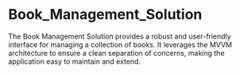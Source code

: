 # Book_Management_Solution
The Book Management Solution provides a robust and user-friendly interface for managing a collection of books. It leverages the MVVM architecture to ensure a clean separation of concerns, making the application easy to maintain and extend.
